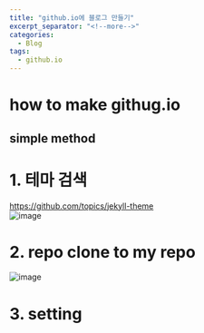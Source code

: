 ```yaml
---
title: "github.io에 블로그 만들기"
excerpt_separator: "<!--more-->"
categories:
  - Blog
tags:
  - github.io
---
```


# how to make githug.io
## simple method  

# 1. 테마 검색  
https://github.com/topics/jekyll-theme    
![image](https://user-images.githubusercontent.com/1435846/232599930-da4d612c-1d7b-4437-88fa-f0b56ecb8c83.png)

# 2. repo clone to my repo
![image](https://user-images.githubusercontent.com/1435846/232599820-dbb9d7e3-701b-4ea8-9220-20c1ab00d074.png)

# 3. setting    
